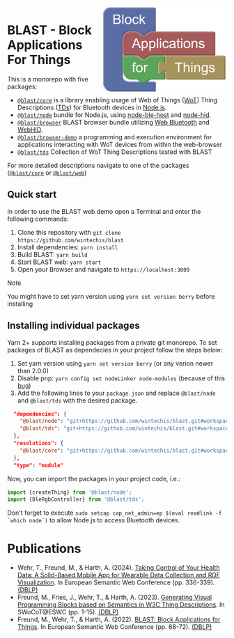<img src="packages/browser-demo/public/assets/media/logo.png" alt="BLAST logo" title="BLAST" align="right" height="200" />

# BLAST - Block Applications For Things
This is a monorepo with five packages:
* [`@blast/core`](./packages/core/) is a library enabling usage of Web of Things ([WoT](https://www.w3.org/TR/wot-architecture/)) Thing Descriptions ([TDs](https://www.w3.org/2019/wot/td)) for Bluetooth devices in [Node.js](https://nodejs.org/).
* [`@blast/node`](./packages/node/) bundle for Node.js, using [node-ble-host](https://github.com/Emill/node-ble-host) and [node-hid](https://github.com/node-hid/node-hid).
* [`@blast/browser`](./packages/browser/) BLAST browser bundle utilizing [Web Bluetooth](https://webbluetoothcg.github.io/web-bluetooth/) and [WebHID](https://wicg.github.io/webhid/).
* [`@blast/browser-demo`](./packages/browser-demo/) a programming and execution environment for applications interacting with WoT devices from within the web-browser
* [`@blast/tds`](./packages/tds/) Collection of WoT Thing Descriptions tested with BLAST

For more detailed descriptions navigate to one of the packages ([`@blast/core`](./packages/core/) or [`@blast/web`](./packages/web/))

## Quick start
In order to use the BLAST web demo open a Terminal and enter the following commands:
1. Clone this repository with `git clone https://github.com/wintechis/blast`
2. Install dependencies: `yarn install`
4. Build BLAST: `yarn build`
5. Start BLAST web: `yarn start`
6. Open your Browser and navigate to `https://localhost:3000`

> [!NOTE]
> You might have to set yarn version using `yarn set version berry` before installing

## Installing individual packages
Yarn 2+ supports installing packages from a private git monorepo. To set packages of BLAST as dependecies in your project follow the steps below:

1. Set yarn version using `yarn set version berry` (or any verion newer than 2.0.0)
2. Disable pnp: `yarn config set nodeLinker node-modules` (because of this [bug](https://github.com/yarnpkg/berry/issues/4545))
3. Add the following lines to your `package.json` and replace `@blast/node` and `@blast/tds` with the desired package.
```json
  "dependencies": {
    "@blast/node": "git+https://github.com/wintechis/blast.git#workspace=@blast/node",
    "@blast/tds": "git+https://github.com/wintechis/blast.git#workspace=@blast/tds"
  },
  "resolutions": {
    "@blast/core": "git+https://github.com/wintechis/blast.git#workspace=@blast/core"
  },
  "type": "module"
```

Now, you can import the packages in your project code, i.e.:
```javascript
import {createThing} from '@blast/node';
import {BleRgbController} from '@blast/tds';
```
Don't forget to execute ``sudo setcap cap_net_admin=ep $(eval readlink -f `which node`)`` to allow Node.js to access Bluetooth devices.


# Publications
 - Wehr, T., Freund, M., & Harth, A. (2024). [Taking Control of Your Health Data: A Solid-Based Mobile App for Wearable Data Collection and RDF Visualization](https://2024.eswc-conferences.org/wp-content/uploads/2024/05/77770325.pdf). In European Semantic Web Conference (pp. 336-339). [(DBLP)](https://dblp.org/rec/conf/esws/WehrFH24)
 - Freund, M., Fries, J., Wehr, T., & Harth, A. (2023). [Generating Visual Programming Blocks based on Semantics in W3C Thing Descriptions](https://ceur-ws.org/Vol-3412/paper1.pdf). In SWoCoT@ESWC (pp. 1-15). [(DBLP)](https://dblp.org/rec/conf/esws/FreundFWH23)
 - Freund, M., Wehr, T., & Harth, A. (2022). [BLAST: Block Applications for Things](https://2022.eswc-conferences.org/wp-content/uploads/2022/05/pd_Freund_et_al_paper_225.pdf). In European Semantic Web Conference (pp. 68-72).
[(DBLP)](https://dblp.org/rec/conf/esws/FreundWH22)
